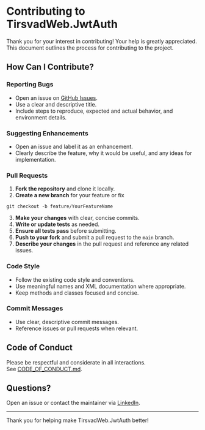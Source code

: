 ﻿# Contributing to TirsvadWeb.JwtAuth

Thank you for your interest in contributing! Your help is greatly appreciated.  
This document outlines the process for contributing to the project.

## How Can I Contribute?

### Reporting Bugs

- Open an issue on [GitHub Issues](https://github.com/TirsvadWeb/Dotnet.JwtAuth/issues).
- Use a clear and descriptive title.
- Include steps to reproduce, expected and actual behavior, and environment details.

### Suggesting Enhancements

- Open an issue and label it as an enhancement.
- Clearly describe the feature, why it would be useful, and any ideas for implementation.

### Pull Requests

1. **Fork the repository** and clone it locally.
2. **Create a new branch** for your feature or fix
```
git checkout -b feature/YourFeatureName
```

3. **Make your changes** with clear, concise commits.
4. **Write or update tests** as needed.
5. **Ensure all tests pass** before submitting.
6. **Push to your fork** and submit a pull request to the `main` branch.
7. **Describe your changes** in the pull request and reference any related issues.

### Code Style

- Follow the existing code style and conventions.
- Use meaningful names and XML documentation where appropriate.
- Keep methods and classes focused and concise.

### Commit Messages

- Use clear, descriptive commit messages.
- Reference issues or pull requests when relevant.

## Code of Conduct

Please be respectful and considerate in all interactions.  
See [CODE_OF_CONDUCT.md](CODE_OF_CONDUCT.md).

## Questions?

Open an issue or contact the maintainer via [LinkedIn](https://www.linkedin.com/in/jens-tirsvad-nielsen-13b795b9/).

---
Thank you for helping make TirsvadWeb.JwtAuth better!
